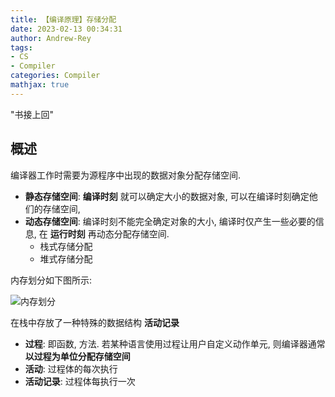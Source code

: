 ```yaml
---
title: 【编译原理】存储分配
date: 2023-02-13 00:34:31
author: Andrew-Rey
tags:
- CS
- Compiler
categories: Compiler
mathjax: true
---
```


"书接上回"

<!--more-->

## 概述

编译器工作时需要为源程序中出现的数据对象分配存储空间.

- **静态存储空间**: **编译时刻** 就可以确定大小的数据对象, 可以在编译时刻确定他们的存储空间,
- **动态存储空间**: 编译时刻不能完全确定对象的大小, 编译时仅产生一些必要的信息, 在 **运行时刻** 再动态分配存储空间.
  - 栈式存储分配
  - 堆式存储分配

内存划分如下图所示:

![内存划分](内存划分.png)

在栈中存放了一种特殊的数据结构 **活动记录**

- **过程**: 即函数, 方法. 若某种语言使用过程让用户自定义动作单元, 则编译器通常 **以过程为单位分配存储空间**
- **活动**: 过程体的每次执行
- **活动记录**: 过程体每执行一次